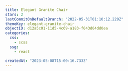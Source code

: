 ```yaml
---
title: Elegant Granite Chair
stars: 2
lastCommitOnDefaultBranch: "2022-05-31T01:10:12.229Z"
themeKey: elegant-granite-chair
objectID: d12a5c01-11d5-4c69-a183-f043d04dd0ea
categories:
  css:
    - scss
  ssg:
    - react

createdAt: "2023-05-08T15:00:16.733Z"
---
```

